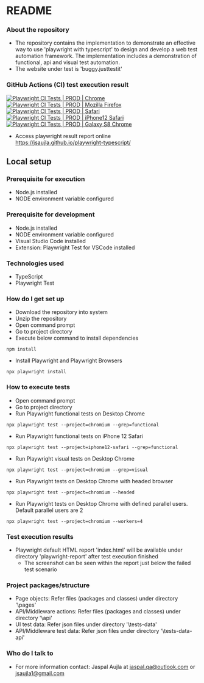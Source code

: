 # README #

### About the repository ###
* The repository contains the implementation to demonstrate an effective way to use 'playwright with typescript' to design and develop a web test automation framework. The implementation includes a demonstration of functional, api and visual test automation.
* The website under test is 'buggy.justtestit'

### GitHub Actions (CI) test execution result ###
[![Playwright CI Tests | PROD | Chrome](https://github.com/jsaujla/playwright-typescript/actions/workflows/playwright-prod-chrome.yml/badge.svg?branch=main)](https://github.com/jsaujla/playwright-typescript/actions/workflows/playwright-prod-chrome.yml)  
[![Playwright CI Tests | PROD | Mozilla Firefox](https://github.com/jsaujla/playwright-typescript/actions/workflows/playwright-prod-firefox.yml/badge.svg?branch=main)](https://github.com/jsaujla/playwright-typescript/actions/workflows/playwright-prod-firefox.yml)  
[![Playwright CI Tests | PROD | Safari](https://github.com/jsaujla/playwright-typescript/actions/workflows/playwright-prod-safari.yml/badge.svg?branch=main)](https://github.com/jsaujla/playwright-typescript/actions/workflows/playwright-prod-safari.yml)  
[![Playwright CI Tests | PROD | iPhone12 Safari](https://github.com/jsaujla/playwright-typescript/actions/workflows/playwright-prod-iphone12-safari.yml/badge.svg?branch=main)](https://github.com/jsaujla/playwright-typescript/actions/workflows/playwright-prod-iphone12-safari.yml)  
[![Playwright CI Tests | PROD | Galaxy S8 Chrome](https://github.com/jsaujla/playwright-typescript/actions/workflows/playwright-prod-galaxys8-chrome.yml/badge.svg?branch=main)](https://github.com/jsaujla/playwright-typescript/actions/workflows/playwright-prod-galaxys8-chrome.yml)  

* Access playwright result report online  
  https://jsaujla.github.io/playwright-typescript/

## Local setup ##

### Prerequisite for execution ###
* Node.js installed
* NODE environment variable configured

### Prerequisite for development ###
* Node.js installed
* NODE environment variable configured
* Visual Studio Code installed
* Extension: Playwright Test for VSCode installed

### Technologies used ###
* TypeScript
* Playwright Test

### How do I get set up ###
* Download the repository into system
* Unzip the repository
* Open command prompt
* Go to project directory
* Execute below command to install dependencies
```
npm install
```
* Install Playwright and Playwright Browsers
```
npx playwright install
```

### How to execute tests ###
* Open command prompt
* Go to project directory
* Run Playwright functional tests on Desktop Chrome
```
npx playwright test --project=chromium --grep=functional
```
* Run Playwright functional tests on iPhone 12 Safari
```
npx playwright test --project=iphone12-safari --grep=functional
```
* Run Playwright visual tests on Desktop Chrome
```
npx playwright test --project=chromium --grep=visual
```
* Run Playwright tests on Desktop Chrome with headed browser
```
npx playwright test --project=chromium --headed
```
* Run Playwright tests on Desktop Chrome with defined parallel users. Default parallel users are 2
```
npx playwright test --project=chromium --workers=4
```

### Test execution results ###
* Playwright default HTML report 'index.html' will be available under directory 'playwright-report' after test execution finished
  * The screenshot can be seen within the report just below the failed test scenario

### Project packages/structure ###
* Page objects: Refer files (packages and classes) under directory '\pages\'
* API/Middleware actions: Refer files (packages and classes) under directory '\api\'
* UI test data: Refer json files under directory '\tests-data\'
* API/Middleware test data: Refer json files under directory '\tests-data-api\'

### Who do I talk to ###
* For more information contact: Jaspal Aujla at [jaspal.qa@outlook.com](mailto:jaspal.qa@outlook.com) or [jsaujla1@gmail.com](mailto:jsaujla1@gmail.com)